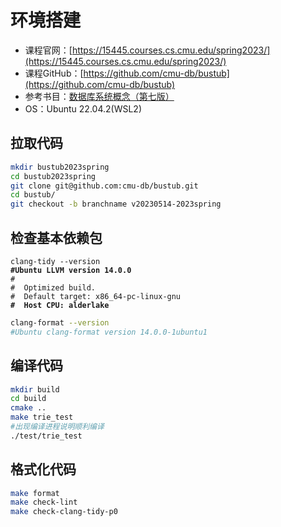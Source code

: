 # 环境搭建

* 课程官网：[https://15445.courses.cs.cmu.edu/spring2023/](https://15445.courses.cs.cmu.edu/spring2023/)
* 课程GitHub：[https://github.com/cmu-db/bustub](https://github.com/cmu-db/bustub)
* 参考书目：[数据库系统概念（第七版）](https://www.db-book.com/)
* OS：Ubuntu 22.04.2(WSL2)

## 拉取代码

```sh
mkdir bustub2023spring
cd bustub2023spring
git clone git@github.com:cmu-db/bustub.git
cd bustub/
git checkout -b branchname v20230514-2023spring
```

## 检查基本依赖包

<pre class="language-sh"><code class="lang-sh">clang-tidy --version
<strong>#Ubuntu LLVM version 14.0.0
</strong>#  
#  Optimized build.
#  Default target: x86_64-pc-linux-gnu
<strong>#  Host CPU: alderlake
</strong></code></pre>

```sh
clang-format --version
#Ubuntu clang-format version 14.0.0-1ubuntu1
```

## 编译代码

```sh
mkdir build
cd build
cmake ..
make trie_test
#出现编译进程说明顺利编译
./test/trie_test
```

## 格式化代码

```sh
make format
make check-lint
make check-clang-tidy-p0
```
